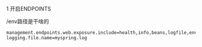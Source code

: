 1 开启ENDPOINTS

/env路径是干啥的

```
management.endpoints.web.exposure.include=health,info,beans,logfile,env,loggers,metrics,mappings,scheduledtasks,shutdown,threaddump,heapdump
logging.file.name=myspring.log
```
